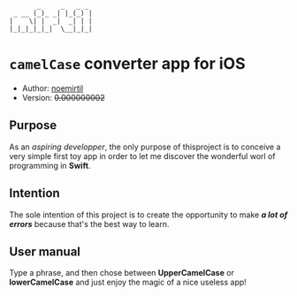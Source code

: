```
       _     _   _ _ 
 _ __ (_)_ _| |_(_) |
|    \| |  _|  _| | |
|_|_|_|_|_|  \__|_|_|                                                                                  
```
# `camelCase` converter app for iOS
* Author: [noemirtil](https://github.com/noemirtil)
* Version: ~~0.000000002~~

## Purpose

As an *aspiring developper*, the only purpose of thisproject is to conceive a very simple first toy app in order to let me discover the wonderful worl of programming in **Swift**.

## Intention

The sole intention of this project is to create the opportunity to make ***a lot of errors*** because that's the best way to learn.

## User manual

Type a phrase, and then chose between **UpperCamelCase** or **lowerCamelCase** and just enjoy the magic of a nice useless app!



